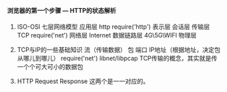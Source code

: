 #### 浏览器的第一个步骤 — HTTP的状态解析
1. ISO-OSI 七层网络模型
   应用层        http   require('http')
   表示层
   会话层
   传输层        TCP    require('net')
   网络层        Internet
   数据链路层     4G\5G\WIFI
   物理层

2. TCP与IP的一些基础知识
    流（传输数据）     包
    端口             IP地址（根据地址，决定包从哪儿到哪儿）
    require('net')   libnet/libpcap
    TCP传输的概念，其实就是传一个个可大可小的数据包

3. HTTP
   Request
   Response
   这两个是一一对应的。